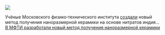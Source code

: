 <!--2025-02-14 12:18:08-->
<div class="yb">
  <div class="rss smaller1 habr"><img src="https://habrastorage.org/getpro/habr/upload_files/38b/ee3/484/38bee348430c2c187d15f06f7b403c67.jpg" /><p>Учёные Московского физико‑технического института <a href="https://mipt.ru/news/v-mfti-sozdali-tekhnologiyu-polucheniya-nanorazmernoy-keramiki-" rel="noopener noreferrer nofollow">создали</a> новый метод получения наноразмерной керамики на&nbsp;основе нитратов индия... <br><a class="light" href="https://habr.com/ru/news/882628/?utm_source=habrahabr&utm_medium=rss&utm_campaign=882628">В МФТИ разработали новый метод получения наноразмерной керамики</a></div>
</div>
